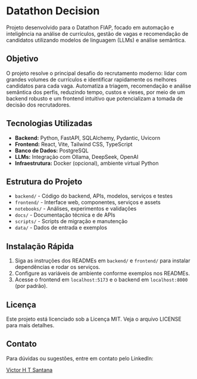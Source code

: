 # Datathon Decision

Projeto desenvolvido para o Datathon FIAP, focado em automação e inteligência na análise de currículos, gestão de vagas e recomendação de candidatos utilizando modelos de linguagem (LLMs) e análise semântica.

## Objetivo

O projeto resolve o principal desafio do recrutamento moderno: lidar com grandes volumes de currículos e identificar rapidamente os melhores candidatos para cada vaga. Automatiza a triagem, recomendação e análise semântica dos perfis, reduzindo tempo, custos e vieses, por meio de um backend robusto e um frontend intuitivo que potencializam a tomada de decisão dos recrutadores.

## Tecnologias Utilizadas

- **Backend:** Python, FastAPI, SQLAlchemy, Pydantic, Uvicorn
- **Frontend:** React, Vite, Tailwind CSS, TypeScript
- **Banco de Dados:** PostgreSQL
- **LLMs:** Integração com Ollama, DeepSeek, OpenAI
- **Infraestrutura:** Docker (opcional), ambiente virtual Python

## Estrutura do Projeto

- `backend/` - Código do backend, APIs, modelos, serviços e testes
- `frontend/` - Interface web, componentes, serviços e assets
- `notebooks/` - Análises, experimentos e validações
- `docs/` - Documentação técnica e de APIs
- `scripts/` - Scripts de migração e manutenção
- `data/` - Dados de entrada e exemplos

## Instalação Rápida

1. Siga as instruções dos READMEs em `backend/` e `frontend/` para instalar dependências e rodar os serviços.
2. Configure as variáveis de ambiente conforme exemplos nos READMEs.
3. Acesse o frontend em `localhost:5173` e o backend em `localhost:8000` (por padrão).

## Licença

Este projeto está licenciado sob a Licença MIT. Veja o arquivo LICENSE para mais detalhes.

## Contato

Para dúvidas ou sugestões, entre em contato pelo LinkedIn:

[Victor H T Santana](https://www.linkedin.com/in/victor-hugo-teles-de-santana-359ba260/)

